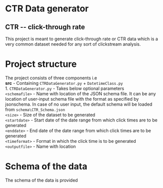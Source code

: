 # CTR Data generator 
## CTR -- click-through rate

This project is meant to generate click-through rate or CTR data which is a very common dataset needed for any sort of clickstream analysis. 

# Project structure
The project consists of three components i.e  
**src** - Containing `CTRDataGenerator.py` + `DatetimeClass.py`  
          1.  `CTRDataGenerator.py` - Takes below optional parameters  
                `<schemafile>` - Name with location of the JSON schema file. It can be any location of user-input schema file with the                                      format as specified by jsonschema. In case of no user input, the default schema will be loaded from   `schema\CTR_Schema.json`  
                `<size>`       - Size of the dataset to be generated  
                `<startdate>`  - Start date of the date range from which click times are to be generated  
                `<enddate>`    - End date of the date range from which click times are to be generated  
                `<timeformat>` - Format in which the click time is to be generated  
                `<outputfile>` - Name with location    


# Schema of the data
The schema of the data is provided 

